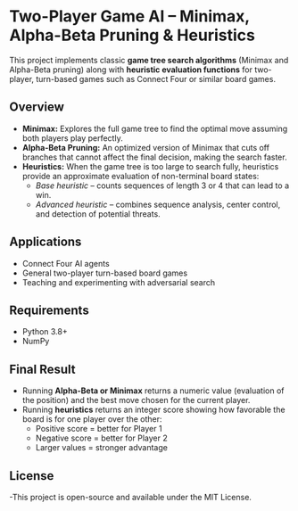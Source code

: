 # Two-Player Game AI – Minimax, Alpha-Beta Pruning & Heuristics

This project implements classic **game tree search algorithms** (Minimax and Alpha-Beta pruning) along with **heuristic evaluation functions** for two-player, turn-based games such as Connect Four or similar board games.

## Overview
- **Minimax:** Explores the full game tree to find the optimal move assuming both players play perfectly.
- **Alpha-Beta Pruning:** An optimized version of Minimax that cuts off branches that cannot affect the final decision, making the search faster.
- **Heuristics:** When the game tree is too large to search fully, heuristics provide an approximate evaluation of non-terminal board states:
  - *Base heuristic* – counts sequences of length 3 or 4 that can lead to a win.
  - *Advanced heuristic* – combines sequence analysis, center control, and detection of potential threats.

## Applications
- Connect Four AI agents  
- General two-player turn-based board games  
- Teaching and experimenting with adversarial search  

## Requirements
- Python 3.8+  
- NumPy  

## Final Result
- Running **Alpha-Beta or Minimax** returns a numeric value (evaluation of the position) and the best move chosen for the current player.  
- Running **heuristics** returns an integer score showing how favorable the board is for one player over the other:  
  - Positive score = better for Player 1  
  - Negative score = better for Player 2  
  - Larger values = stronger advantage  
## License
-This project is open-source and available under the MIT License. 
